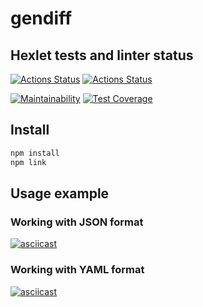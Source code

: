 # gendiff

## Hexlet tests and linter status

[![Actions Status](https://github.com/ilya-rodin/frontend-project-46/workflows/hexlet-check/badge.svg)](https://github.com/ilya-rodin/frontend-project-46/actions)
[![Actions Status](https://github.com/ilya-rodin/frontend-project-46/workflows/gendiff-check/badge.svg)](https://github.com/ilya-rodin/frontend-project-46/actions)

[![Maintainability](https://api.codeclimate.com/v1/badges/8946ce4d215fa8679c50/maintainability)](https://codeclimate.com/github/ilya-rodin/frontend-project-46/maintainability)
[![Test Coverage](https://api.codeclimate.com/v1/badges/8946ce4d215fa8679c50/test_coverage)](https://codeclimate.com/github/ilya-rodin/frontend-project-46/test_coverage)

## Install

```bash
npm install
npm link
```

## Usage example

### Working with JSON format
[![asciicast](https://asciinema.org/a/jjOLGMTKgDTolXSKIv1URxOwK.svg)](https://asciinema.org/a/jjOLGMTKgDTolXSKIv1URxOwK)

### Working with YAML format
[![asciicast](https://asciinema.org/a/qMXDX7cFFrVaelzQr8roKxSUj.svg)](https://asciinema.org/a/qMXDX7cFFrVaelzQr8roKxSUj)
